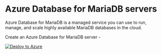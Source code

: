 # Azure Database for MariaDB servers
Azure Database for MariaDB is a managed service you can use to run, manage, and scale highly available MariaDB databases in the cloud.

Create an Azure Database for MariaDB server - 

[![Deploy to Azure](https://aka.ms/deploytoazurebutton)](https://portal.azure.com/#create/Microsoft.Template/uri/https%3A%2F%2Fraw.githubusercontent.com%2Frahir-ui%2FAzure-Database-for_MariaDB-servers%2Fmaster%2Fmariadb-deploy.json)

